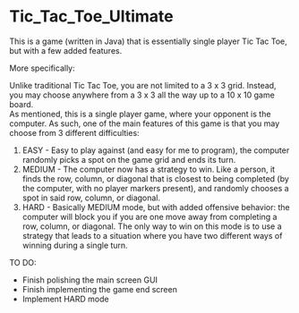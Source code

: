 # Tic_Tac_Toe_Ultimate
This is a game (written in Java) that is essentially single player Tic Tac Toe, but with a few added features.

More specifically:

Unlike traditional Tic Tac Toe, you are not limited to a 3 x 3 grid. Instead, you may choose anywhere from a 3 x 3 all the way up
to a 10 x 10 game board.
<br>As mentioned, this is a single player game, where your opponent is the computer. As such, one of the main features of this game is
that you may choose from 3 different difficulties:
1.  EASY - Easy to play against (and easy for me to program), the computer randomly picks a spot on the game grid and ends its
turn.
2.  MEDIUM - The computer now has a strategy to win. Like a person, it finds the row, column, or diagonal that is closest to being
completed (by the computer, with no player markers present), and randomly chooses a spot in said row, column, or diagonal.
3.  HARD - Basically MEDIUM mode, but with added offensive behavior: the computer will block you if you are one move away from
completing a row, column, or diagonal. The only way to win on this mode is to use a strategy that leads to a situation where
you have two different ways of winning during a single turn.

TO DO:
- Finish polishing the main screen GUI
- Finish implementing the game end screen
- Implement HARD mode
